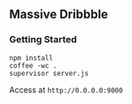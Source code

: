Massive Dribbble
----------------

### Getting Started
    
    npm install
    coffee -wc .
    supervisor server.js

Access at `http://0.0.0.0:9000`